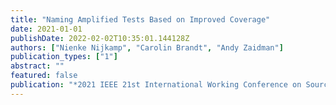 ```yaml
---
title: "Naming Amplified Tests Based on Improved Coverage"
date: 2021-01-01
publishDate: 2022-02-02T10:35:01.144128Z
authors: ["Nienke Nijkamp", "Carolin Brandt", "Andy Zaidman"]
publication_types: ["1"]
abstract: ""
featured: false
publication: "*2021 IEEE 21st International Working Conference on Source Code Analysis and Manipulation (SCAM)*"
---
```


